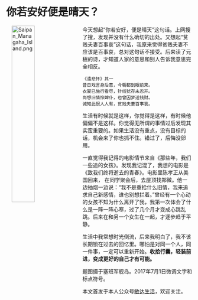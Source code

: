 # 你若安好便是晴天？

<img alt="Saipan_Managaha_Island.png" src="{{site.url}}/public/images/misc/Saipan_Managaha_Island_by_zoe.png" width="35%" align="left" style="margin: 0px 15px">

今天想起“你若安好，便是晴天”这句话。上网搜了搜，发现并没有什么确切的出处。又想起“贫贱夫妻百事哀”这句话，我原来觉得贫贱夫妻不应该是百事哀，总对这句话不接受。后来读了元稹的诗，才知道人家的意思和别人告诉我意思完全相反。

```
《遣悲怀》其一
昔日戏言身后意，今朝都到眼前来。
衣裳已施行看尽，针线犹存未忍开。
尚想旧情怜婢仆，也曾因梦送钱财。
诚知此恨人人有，贫贱夫妻百事哀。
```

生活有时候就是这样，你觉得是这样，有时候他偏偏不是这样。你觉得无所谓的事情过后发现其实蛮重要的。如果生活没有重点，没有目标的话，机会来了你也抓不住。错过了，后悔没卵用。

一直觉得我记得的电影情节来自《那些年，我们一些追的女孩》。发现我记混了，我想的电影是《致我们终将逝去的青春》。电影里陈孝正从美国回来， 在同学聚会后，去屋顶找郑微。他一边抽烟一边说：“我不是重拾什么旧情，我来追求自己新感情，谁也别想拦着。”曾经有一个心动的女孩不知为什么离开了我，我第一次体会了什么是一阵一阵心寒，过了几个月才变成心跳乱跳。后来在和另一个女生在一起，才逐步趋于平静。

生活中我常想时光倒流，后来我明白了，我不该长期锁在过去的回忆里。哪怕是对同一个人，同一件事，一定可以重新开始。**收拾行囊，轻装前进，变成更好的自己才有可能。**

题图摄于塞班军舰岛。2017年7月1日微调文字和标点符号。

本文首发于本人公众号[敏达生活](https://mp.weixin.qq.com/s/vIF_hSouu46lv0S3MdIvAA)，欢迎关注。
